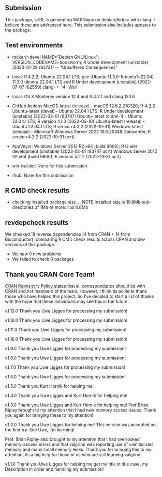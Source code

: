 
## Submission

This package, vcfR, is generating WARNings on debian/fedora with clang. I believe these are addressed here. This submission also includes updates to the package.

## Test environments

* rocker/r-devel
NAME="Debian GNU/Linux"; VERSION_CODENAME=bookworm; R Under development (unstable) (2023-01-29 r83721) -- "Unsuffered Consequences"

* local:
R 4.2.2; Ubuntu 22.04.1 LTS; gcc (Ubuntu 11.3.0-1ubuntu1~22.04) 11.3.0
ubuntu 22.04.1 LTS and R Under development (unstable) (2022-07-07 r82559) clang++-14 -Wall

* local:
OS X Monterey version 12.4 and R 4.2.1 and clang 13.1.6

* GitHub Actions
MacOS-latest (release) - macOS 12.6.2 21G320; R-4.2.2
Ubuntu-latest (devel) - Ubuntu 22.04.1 LTS; R Under development (unstable) (2023-02-01 r83747)
Ubuntu-latest (oldrel-1) - Ubuntu 22.04.1 LTS; R version 4.1.3 (2022-03-10)
Ubuntu-latest (release) - Ubuntu 22.04.1 LTS; R version 4.2.2 (2022-10-31)
Windows-latest (release) - Microsoft Windows Server 2022 10.0.20348 Datacenter; R version 4.2.2 (2022-10-31 ucrt)

* AppVeyor:
Windows Server 2012 R2 x64 (build 9600); R Under development (unstable) (2023-02-01 r83747 ucrt)
Windows Server 2012 R2 x64 (build 9600); R version 4.2.2 (2022-10-31 ucrt)

* win-builder:
None for this submission

* rhub:
None for this submission


## R CMD check results

* checking installed package size ... NOTE
  installed size is 10.8Mb
  sub-directories of 1Mb or more:
    libs   8.8Mb


## revdepcheck results

We checked 18 reverse dependencies (4 from CRAN + 14 from Bioconductor), comparing R CMD check results across CRAN and dev versions of this package.

 * We saw 0 new problems
 * We failed to check 0 packages


## Thank you CRAN Core Team!

[CRAN Repository Policy](https://cran.r-project.org/web/packages/policies.html) states that all correspondence should be with CRAN and not members of the team.
However, I think its polite to thank those who have helped this project.
So I've decided to start a list of thanks with the hope that these individuals may see this in the future.

v1.13.0 Thank you Uwe Ligges for processing my submission!

v1.12.0 Thank you Uwe Ligges for processing my submission!

v1.11.0 Thank you Uwe Ligges for processing my submission!

v1.10.0 Thank you Uwe Ligges for processing my submission!

v1.9.0 Thank you Uwe Ligges for processing my submission!

v1.8.0 Thank you Uwe Ligges for processing my submission!

v1.7.0 Thank you Uwe Ligges for processing my submission!

v1.6.0 Thank you Uwe Ligges for processing my submission!

v1.5.0 Thank you Kurt Hornik for helping me!

v1.4.0 Thank you Uwe Ligges and Kurt Hornik for helping me!

v1.3.0 Thank you Uwe Ligges and Kurt Hornik for helping me!
Prof Brian Ripley brought to my attention that I had new memory access issues.
Thank you again for bringing these to my attention!

v1.2.0 Thank you Uwe Ligges for helping me!
This version was accepted on the first try.
See Uwe, I'm learning!

Prof. Brian Ripley also brought to my attention that I had overlooked memory-access errors and that valgrind was reporting use of uninitialized memory and many small memory leaks.
Thank you for bringing this to my attention, its a big help for those of us who are still learning valgrind!

v1.1.0 Thank you Uwe Ligges for helping me get my title in title case, my Description in order and handling my submission!

